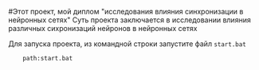 #Этот проект, мой диплом "исследования влияния синхронизации в нейронных сетях"
Суть проекта заключается в исследовании влияния различных сихронизаций нейронов в нейронных сетях

Для запуска проекта, из командной строки запустите файл `start.bat`
```CMD
    path:start.bat